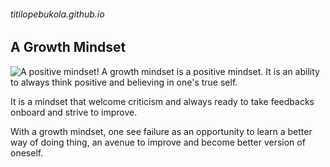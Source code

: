 ###### titilopebukola.github.io
## A Growth Mindset
![A positive mindset!](C:\Users\titil\Downloads\growth.png)
A growth mindset is a positive mindset. It is an ability to always think positive and believing in one's true self. 

It is a mindset that welcome criticism and always ready to take feedbacks onboard and strive to improve. 

With a growth mindset, one see failure as an opportunity to learn a better way of doing thing, an avenue to improve and become better version of oneself.  

